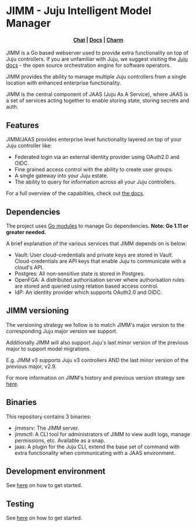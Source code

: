 # JIMM - Juju Intelligent Model Manager

[comment]: <> (Update the chat link below with a JIMM specific room)
<h4 align="center">
    <a href="https://app.element.io/#/room/#charmhub-juju:ubuntu.com">Chat</a> |
    <a href="https://canonical-jaas-documentation.readthedocs-hosted.com/en/latest/">Docs</a> |
    <a href="https://github.com/canonical/jimm-k8s-operator/">Charm</a>
</h4>

JIMM is a Go based webserver used to provide extra functionality on top of Juju controllers. 
If you are unfamiliar with Juju, we suggest visiting the [Juju docs](https://juju.is/) - 
the open source orchestration engine for software operators.

JIMM provides the ability to manage multiple Juju controllers from a single location with 
enhanced enterprise functionality.

JIMM is the central component of JAAS (Juju As A Service), where JAAS is a set of services 
acting together to enable storing state, storing secrets and auth.

## Features

JIMM/JAAS provides enterprise level functionality layered on top of your Juju controller like:
- Federated login via an external identity provider using OAuth2.0 and OIDC.
- Fine grained access control with the ability to create user groups.
- A single gateway into your Juju estate.
- The ability to query for information across all your Juju controllers.

For a full overview of the capabilties, check out 
[the docs](https://canonical-jaas-documentation.readthedocs-hosted.com/en/latest/explanation/jaas_overview/).


## Dependencies

The project uses [Go modules](https://golang.org/cmd/go/#hdr-Module_maintenance) to manage 
Go dependencies. **Note: Go 1.11 or greater needed.**

A brief explanation of the various services that JIMM depends on is below:
- Vault: User cloud-credentials and private keys are stored in Vault. Cloud-credentials are API keys that 
enable Juju to communicate with a cloud's API.
- Postgres: All non-sensitive state is stored in Postgres.
- OpenFGA: A distributed authorisation server where authorisation rules are stored and queried 
using relation based access control.
- IdP: An identity provider which supports OAuth2.0 and OIDC.

## JIMM versioning

The versioning strategy we follow is to match JIMM's major version to the corresponding
Juju major version we support.

Additionally JIMM will also support Juju's last minor version of the previous major to 
support model migrations.

E.g. JIMM v3 supports Juju v3 controllers AND the last minor version 
of the previous major, v2.9.

For more information on JIMM's history and previous version strategy see [here](./doc/versioning.md).

## Binaries

This repository contains 3 binaries:
- jimmsrv: The JIMM server.
- jimmctl: A CLI tool for administrators of JIMM to view audit logs, manage permissions, etc. 
Available as a snap.
- jaas: A plugin for the Juju CLI, extend the base set of command with extra functionality when
communicating with a JAAS environment. 

## Development environment

See [here](./local/README.md) on how to get started.

## Testing

See [here](./CONTRIBUTING.md) on how to get started.
